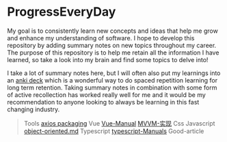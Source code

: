 # ProgressEveryDay

My goal is to consistently learn new concepts and ideas that help me grow and enhance my understanding of software. I hope to develop this repository by adding summary notes on new topics throughout my career. The purpose of this repository is to help me retain all the information I have learned, so take a look into my brain and find some topics to delve into!

I take a lot of summary notes here, but I will often also put my learnings into an [anki deck](https://apps.ankiweb.net/) which is a wonderful way to do spaced repetition learning for long term retention. Taking summary notes in combination with some form of active recollection has worked really well for me and it would be my recommendation to anyone looking to always be learning in this fast changing industry.

> Tools
[axios packaging](https://github.com/goddits/Progress-every-day/blob/master/Tools/axios-secondary-packaging.md)
> Vue
[Vue-Manual](https://github.com/goddits/Progress-every-day/blob/master/Vue/Vue-Manual.md)
[MVVM-实现](https://github.com/goddits/Progress-every-day/blob/master/Vue/MVVM-实现.md)
> Css
> Javascript
[object-oriented.md](https://github.com/goddits/Progress-every-day/blob/master/Javascript/object-oriented.md)
> Typescript
[typescript-Manuals](https://github.com/goddits/Progress-every-day/blob/master/Typescript/typescript-Manuals.md)
> Good-article
